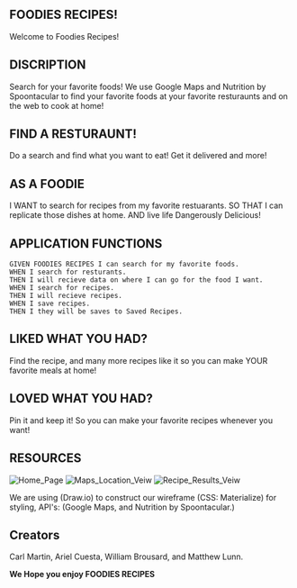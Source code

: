 ## FOODIES RECIPES!
Welcome to Foodies Recipes!


## DISCRIPTION
Search for your favorite foods! We use Google Maps and Nutrition by Spoontacular
 to find your favorite foods at your favorite resturaunts and on the web to cook at home!



## FIND A RESTURAUNT!
Do a search and find what you want to eat! Get it delivered and more!

## AS A FOODIE
I WANT to search for recipes from my favorite restuarants. 
SO THAT I can replicate those dishes at home. 
AND live life Dangerously Delicious! 

## APPLICATION FUNCTIONS

```
GIVEN FOODIES RECIPES I can search for my favorite foods.
WHEN I search for resturants.
THEN I will recieve data on where I can go for the food I want.
WHEN I search for recipes.
THEN I will recieve recipes. 
WHEN I save recipes.
THEN I they will be saves to Saved Recipes. 

```





## LIKED WHAT YOU HAD?
Find the recipe, and many more recipes like it so you can make YOUR favorite meals at home! 

## LOVED WHAT YOU HAD?
Pin it and keep it! So you can make your favorite recipes whenever you want!

## RESOURCES


![Home_Page](./assets/images/Home_Page.png) 
![Maps_Location_Veiw](./assets/images/Maps_Location_Veiw.png)
![Recipe_Results_Veiw](./assets/images/Recipe_Results_Veiw.png)

We are using (Draw.io) to construct our wireframe (CSS: Materialize) for styling, API's: (Google Maps, and Nutrition by Spoontacular.)

## Creators
Carl Martin, Ariel Cuesta, William Brousard, and Matthew Lunn.

**We Hope you enjoy FOODIES RECIPES**

